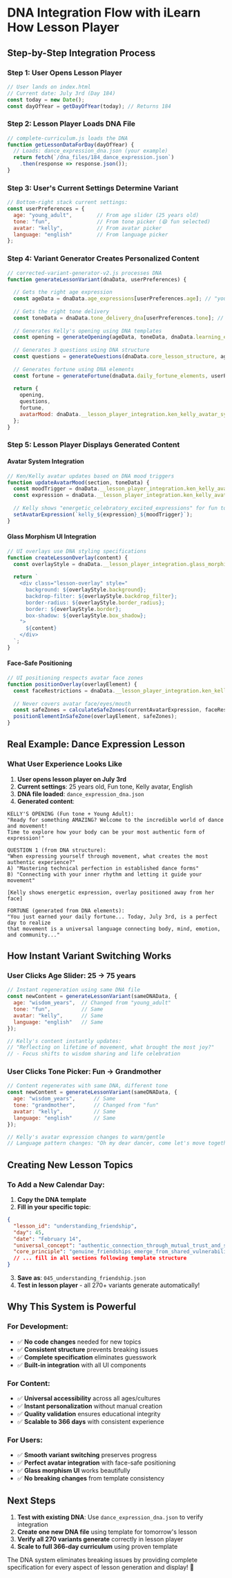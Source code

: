 # DNA Integration Flow with iLearn How Lesson Player

## **Step-by-Step Integration Process**

### **Step 1: User Opens Lesson Player**
```javascript
// User lands on index.html
// Current date: July 3rd (Day 184)
const today = new Date();
const dayOfYear = getDayOfYear(today); // Returns 184
```

### **Step 2: Lesson Player Loads DNA File**
```javascript
// complete-curriculum.js loads the DNA
function getLessonDataForDay(dayOfYear) {
  // Loads: dance_expression_dna.json (your example)
  return fetch(`/dna_files/184_dance_expression.json`)
    .then(response => response.json());
}
```

### **Step 3: User's Current Settings Determine Variant**
```javascript
// Bottom-right stack current settings:
const userPreferences = {
  age: "young_adult",        // From age slider (25 years old)
  tone: "fun",               // From tone picker (😄 fun selected)
  avatar: "kelly",           // From avatar picker
  language: "english"        // From language picker
};
```

### **Step 4: Variant Generator Creates Personalized Content**
```javascript
// corrected-variant-generator-v2.js processes DNA
function generateLessonVariant(dnaData, userPreferences) {
  
  // Gets the right age expression
  const ageData = dnaData.age_expressions[userPreferences.age]; // "young_adult"
  
  // Gets the right tone delivery
  const toneData = dnaData.tone_delivery_dna[userPreferences.tone]; // "fun"
  
  // Generates Kelly's opening using DNA templates
  const opening = generateOpening(ageData, toneData, dnaData.learning_essence);
  
  // Generates 3 questions using DNA structure
  const questions = generateQuestions(dnaData.core_lesson_structure, ageData, toneData);
  
  // Generates fortune using DNA elements
  const fortune = generateFortune(dnaData.daily_fortune_elements, userPreferences);
  
  return {
    opening,
    questions,
    fortune,
    avatarMood: dnaData.__lesson_player_integration.ken_kelly_avatar_system.mood_triggers
  };
}
```

### **Step 5: Lesson Player Displays Generated Content**

#### **Avatar System Integration**
```javascript
// Ken/Kelly avatar updates based on DNA mood triggers
function updateAvatarMood(section, toneData) {
  const moodTrigger = dnaData.__lesson_player_integration.ken_kelly_avatar_system.mood_triggers[section];
  const expression = dnaData.__lesson_player_integration.ken_kelly_avatar_system.expression_variations[userPreferences.tone];
  
  // Kelly shows "energetic_celebratory_excited_expressions" for fun tone
  setAvatarExpression(`kelly_${expression}_${moodTrigger}`);
}
```

#### **Glass Morphism UI Integration**
```javascript
// UI overlays use DNA styling specifications
function createLessonOverlay(content) {
  const overlayStyle = dnaData.__lesson_player_integration.glass_morphism_integration.overlay_styling;
  
  return `
    <div class="lesson-overlay" style="
      background: ${overlayStyle.background};
      backdrop-filter: ${overlayStyle.backdrop_filter};
      border-radius: ${overlayStyle.border_radius};
      border: ${overlayStyle.border};
      box-shadow: ${overlayStyle.box_shadow};
    ">
      ${content}
    </div>
  `;
}
```

#### **Face-Safe Positioning**
```javascript
// UI positioning respects avatar face zones
function positionOverlay(overlayElement) {
  const faceRestrictions = dnaData.__lesson_player_integration.ken_kelly_avatar_system.face_safe_positioning;
  
  // Never covers avatar face/eyes/mouth
  const safeZones = calculateSafeZones(currentAvatarExpression, faceRestrictions);
  positionElementInSafeZone(overlayElement, safeZones);
}
```

## **Real Example: Dance Expression Lesson**

### **What User Experience Looks Like**

1. **User opens lesson player on July 3rd**
2. **Current settings**: 25 years old, Fun tone, Kelly avatar, English
3. **DNA file loaded**: `dance_expression_dna.json`
4. **Generated content**:

```
KELLY'S OPENING (Fun tone + Young Adult):
"Ready for something AMAZING? Welcome to the incredible world of dance and movement! 
Time to explore how your body can be your most authentic form of expression!"

QUESTION 1 (from DNA structure):
"When expressing yourself through movement, what creates the most authentic experience?"
A) "Mastering technical perfection in established dance forms"
B) "Connecting with your inner rhythm and letting it guide your movement"

[Kelly shows energetic expression, overlay positioned away from her face]

FORTUNE (generated from DNA elements):
"You just earned your daily fortune... Today, July 3rd, is a perfect day to realize 
that movement is a universal language connecting body, mind, emotion, and community..."
```

## **How Instant Variant Switching Works**

### **User Clicks Age Slider: 25 → 75 years**
```javascript
// Instant regeneration using same DNA file
const newContent = generateLessonVariant(sameDNAData, {
  age: "wisdom_years",  // Changed from "young_adult"
  tone: "fun",          // Same
  avatar: "kelly",      // Same  
  language: "english"   // Same
});

// Kelly's content instantly updates:
// "Reflecting on lifetime of movement, what brought the most joy?"
// - Focus shifts to wisdom sharing and life celebration
```

### **User Clicks Tone Picker: Fun → Grandmother**
```javascript
// Content regenerates with same DNA, different tone
const newContent = generateLessonVariant(sameDNAData, {
  age: "wisdom_years",      // Same
  tone: "grandmother",      // Changed from "fun"
  avatar: "kelly",          // Same
  language: "english"       // Same
});

// Kelly's avatar expression changes to warm/gentle
// Language pattern changes: "Oh my dear dancer, come let's move together..."
```

## **Creating New Lesson Topics**

### **To Add a New Calendar Day:**

1. **Copy the DNA template**
2. **Fill in your specific topic**:
```json
{
  "lesson_id": "understanding_friendship",
  "day": 45,
  "date": "February 14",
  "universal_concept": "authentic_connection_through_mutual_trust_and_support",
  "core_principle": "genuine_friendships_emerge_from_shared_vulnerability_respect_and_consistent_care",
  // ... fill in all sections following template structure
}
```

3. **Save as**: `045_understanding_friendship.json`
4. **Test in lesson player** - all 270+ variants generate automatically!

## **Why This System is Powerful**

### **For Development:**
- ✅ **No code changes** needed for new topics
- ✅ **Consistent structure** prevents breaking issues  
- ✅ **Complete specification** eliminates guesswork
- ✅ **Built-in integration** with all UI components

### **For Content:**
- ✅ **Universal accessibility** across all ages/cultures
- ✅ **Instant personalization** without manual creation
- ✅ **Quality validation** ensures educational integrity
- ✅ **Scalable to 366 days** with consistent experience

### **For Users:**
- ✅ **Smooth variant switching** preserves progress
- ✅ **Perfect avatar integration** with face-safe positioning
- ✅ **Glass morphism UI** works beautifully
- ✅ **No breaking changes** from template consistency

## **Next Steps**

1. **Test with existing DNA**: Use `dance_expression_dna.json` to verify integration
2. **Create one new DNA file** using template for tomorrow's lesson
3. **Verify all 270 variants generate** correctly in lesson player
4. **Scale to full 366-day curriculum** using proven template

The DNA system eliminates breaking issues by providing complete specification for every aspect of lesson generation and display! 🎯